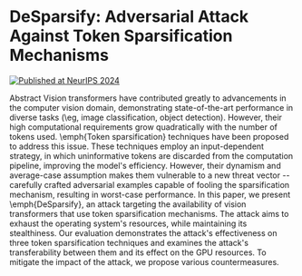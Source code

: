 # DeSparsify: Adversarial Attack Against Token Sparsification Mechanisms
[![Published at NeurIPS 2024](https://img.shields.io/badge/Published-NeurIPS%202024-blue.svg)](link_to_paper)

Abstract
Vision transformers have contributed greatly to advancements in the computer vision domain, demonstrating state-of-the-art performance in diverse tasks (\eg, image classification, object detection).
However, their high computational requirements grow quadratically with the number of tokens used.
\emph{Token sparsification} techniques have been proposed to address this issue.
These techniques employ an input-dependent strategy, in which uninformative tokens are discarded from the computation pipeline, improving the model's efficiency.
However, their dynamism and average-case assumption makes them vulnerable to a new threat vector -- carefully crafted adversarial examples capable of fooling the sparsification mechanism, resulting in worst-case performance.
In this paper, we present \emph{DeSparsify}, an attack targeting the availability of vision transformers that use token sparsification mechanisms.
The attack aims to exhaust the operating system's resources, while maintaining its stealthiness.
Our evaluation demonstrates the attack's effectiveness on three token sparsification techniques and examines the attack's transferability between them and its effect on the GPU resources.
To mitigate the impact of the attack, we propose various countermeasures.
